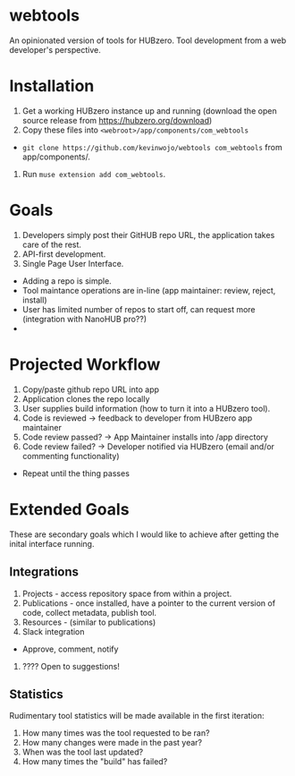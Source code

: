 # webtools
An opinionated version of tools for HUBzero. Tool development from a web developer's perspective.

# Installation
 1. Get a working HUBzero instance up and running (download the open source release from https://hubzero.org/download)
 1. Copy these files into `<webroot>/app/components/com_webtools`
   - `git clone https://github.com/kevinwojo/webtools com_webtools` from app/components/.
 1. Run `muse extension add com_webtools`.

# Goals
 1. Developers simply post their GitHUB repo URL, the application takes care of the rest.
 1. API-first development. 
 1. Single Page User Interface.
  - Adding a repo is simple.
  - Tool maintance operations are in-line (app maintainer: review, reject, install)
  - User has limited number of repos to start off, can request more (integration with NanoHUB pro??)
  - 

# Projected Workflow
 1. Copy/paste github repo URL into app
 1. Application clones the repo locally
 1. User supplies build information (how to turn it into a HUBzero tool).
 1. Code is reviewed -> feedback to developer from HUBzero app maintainer
 1. Code review passed? -> App Maintainer installs into /app directory
 1. Code review failed? -> Developer notified via HUBzero (email and/or commenting functionality)
   - Repeat until the thing passes
 
# Extended Goals
These are secondary goals which I would like to achieve after getting the inital interface running.

## Integrations
 1. Projects - access repository space from within a project.
 1. Publications - once installed, have a pointer to the current version of code, collect metadata, publish tool.
 1. Resources - (similar to publications)
 1. Slack integration
  - Approve, comment, notify
  1.  ???? Open to suggestions!

## Statistics
 Rudimentary tool statistics will be made available in the first iteration:
 1. How many times was the tool requested to be ran?
 1. How many changes were made in the past year?
 1. When was the tool last updated?
 1. How many times the "build" has failed?

